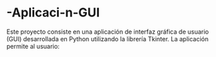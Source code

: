 # -Aplicaci-n-GUI
Este proyecto consiste en una aplicación de interfaz gráfica de usuario (GUI) desarrollada en Python utilizando la librería Tkinter. La aplicación permite al usuario:
